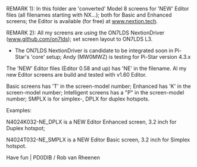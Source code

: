 REMARK 1):  In this folder are 'converted' Model 8 screens for 'NEW' Editor files (all filenames starting with NX...); both for Basic and Enhanced screens;
the Editor is available (for free) at www.nextion.tech.

REMARK 2):  All my screens are using the ON7LDS NextionDriver (www.github.com/on7lds); set screen layout to ON7LDS L3.

* The ON7LDS NextionDriver is candidate to be integrated soon in Pi-Star's 'core' setup; Andy (MW0MWZ) is testing for Pi-Star version 4.3.x

The 'NEW' Editor files (Editor 0.58 and up) has 'NE' in the filename. Al my new Editor screens are build and tested with v1.60 Editor.

Basic screens has 'T' in the screen-model number; Enhanced has 'K' in the screen-model number; Intelligent screens has a "P" in the screen-model number;
SMPLX is for simplex-, DPLX for duplex hotspots.

Examples:

N4024K032-NE_DPLX is a NEW Editor Enhanced screen, 3.2 inch for Duplex hotspot;

N4024T032-NE_SMPLX is a NEW Editor Basic screen, 3.2 inch for Simplex hotspot.

Have fun | PD0DIB / Rob van Rheenen

